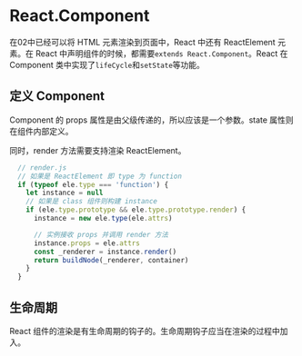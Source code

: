 # React.Component

在02中已经可以将 HTML 元素渲染到页面中，React 中还有 ReactElement 元素。在 React 中声明组件的时候，都需要`extends React.Component`。React 在 Component 类中实现了`lifeCycle`和`setState`等功能。

## 定义 Component

Component 的 props 属性是由父级传递的，所以应该是一个参数。state 属性则在组件内部定义。

同时，render 方法需要支持渲染 ReactElement。

```javascript
  // render.js
  // 如果是 ReactElement 即 type 为 function
  if (typeof ele.type === 'function') {
    let instance = null
    // 如果是 class 组件则构建 instance
    if (ele.type.prototype && ele.type.prototype.render) {
      instance = new ele.type(ele.attrs)

      // 实例接收 props 并调用 render 方法
      instance.props = ele.attrs
      const _renderer = instance.render()
      return buildNode(_renderer, container)
    }
  }
```

## 生命周期

React 组件的渲染是有生命周期的钩子的。生命周期钩子应当在渲染的过程中加入。